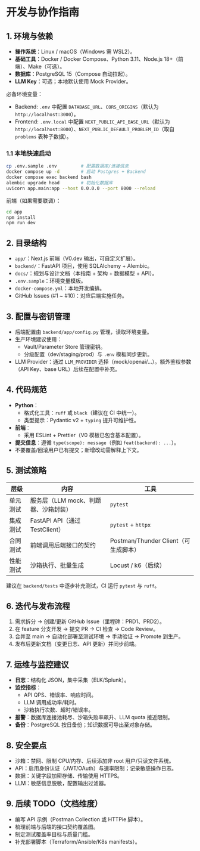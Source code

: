 # 开发与协作指南

## 1. 环境与依赖
- **操作系统**：Linux / macOS（Windows 需 WSL2）。
- **基础工具**：Docker / Docker Compose、Python 3.11、Node.js 18+（前端）、Make（可选）。
- **数据库**：PostgreSQL 15（Compose 自动拉起）。
- **LLM Key**：可选；本地默认使用 Mock Provider。

必备环境变量：
- Backend: `.env` 中配置 `DATABASE_URL`、`CORS_ORIGINS`（默认为 `http://localhost:3000`）。
- Frontend: `.env.local` 中配置 `NEXT_PUBLIC_API_BASE_URL`（默认为 `http://localhost:8000`）、`NEXT_PUBLIC_DEFAULT_PROBLEM_ID`（取自 `problems` 表种子数据）。

### 1.1 本地快速启动
```bash
cp .env.sample .env         # 配置数据库/连接信息
docker compose up -d        # 启动 Postgres + Backend
docker compose exec backend bash
alembic upgrade head        # 初始化数据库
uvicorn app.main:app --host 0.0.0.0 --port 8000 --reload
```

前端（如果需要联调）：
```bash
cd app
npm install
npm run dev
```

## 2. 目录结构
- `app/`：Next.js 前端（V0.dev 输出，可自定义扩展）。
- `backend/`：FastAPI 项目，使用 SQLAlchemy + Alembic。
- `docs/`：规划与设计文档（本指南 + 架构 + 数据模型 + API）。
- `.env.sample`：环境变量模板。
- `docker-compose.yml`：本地开发编排。
- GitHub Issues (#1 ~ #10)：对应后端实施任务。

## 3. 配置与密钥管理
- 后端配置由 `backend/app/config.py` 管理，读取环境变量。
- 生产环境建议使用：
  - Vault/Parameter Store 管理密钥。
  - 分级配置（dev/staging/prod）与 `.env` 模板同步更新。
- LLM Provider：通过 `LLM_PROVIDER` 选择（mock/openai/...）。额外鉴权参数（API Key、base URL）后续在配置中补充。

## 4. 代码规范
- **Python**：
  - 格式化工具：`ruff` 或 `black`（建议在 CI 中统一）。
  - 类型提示：Pydantic v2 + `typing` 提升可维护性。
- **前端**：
  - 采用 ESLint + Prettier（V0 模板已包含基本配置）。
- **提交信息**：遵循 `type(scope): message`（例如 `feat(backend): ...`）。
- 不要覆盖/回滚用户已有提交；新增改动需解释上下文。

## 5. 测试策略
| 层级 | 内容 | 工具 |
|------|------|------|
| 单元测试 | 服务层（LLM mock、判题器、沙箱封装） | `pytest` |
| 集成测试 | FastAPI API（通过 TestClient） | `pytest` + `httpx` |
| 合同测试 | 前端调用后端接口的契约 | Postman/Thunder Client（可生成脚本） |
| 性能测试 | 沙箱执行、批量生成 | Locust / k6（后续） |

建议在 `backend/tests` 中逐步补充测试，CI 运行 `pytest` 与 `ruff`。

## 6. 迭代与发布流程
1. 需求拆分 → 创建/更新 GitHub Issue（里程碑：PRD1、PRD2）。
2. 在 feature 分支开发 → 提交 PR → CI 检查 → Code Review。
3. 合并至 main → 自动化部署至测试环境 → 手动验证 → Promote 到生产。
4. 发布后更新文档（变更日志、API 更新）并同步前端。

## 7. 运维与监控建议
- **日志**：结构化 JSON，集中采集（ELK/Splunk）。
- **监控指标**：
  - API QPS、错误率、响应时间。
  - LLM 调用成功率/耗时。
  - 沙箱执行次数、超时/错误率。
- **报警**：数据库连接池耗尽、沙箱失败率飙升、LLM quota 接近限制。
- **备份**：PostgreSQL 按日备份；知识数据可导出至对象存储。

## 8. 安全要点
- 沙箱：禁网、限制 CPU/内存、后续添加非 root 用户/只读文件系统。
- API：启用身份认证（JWT/OAuth）与速率限制；记录敏感操作日志。
- 数据：关键字段加密存储、传输使用 HTTPS。
- LLM：敏感信息脱敏，配置输出过滤器。

## 9. 后续 TODO（文档维度）
- 编写 API 示例（Postman Collection 或 HTTPie 脚本）。
- 梳理前端与后端的接口契约覆盖图。
- 制定测试覆盖率目标与质量门槛。
- 补充部署脚本（Terraform/Ansible/K8s manifests）。
